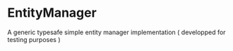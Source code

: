 # EntityManager
A generic typesafe simple entity manager implementation ( developped for testing purposes )
